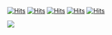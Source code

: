 
[![Hits](https://hits.seeyoufarm.com/api/count/incr/badge.svg?url=https%3A%2F%2Fgithub.com%2Fcheeselemon&count_bg=%23555555&title_bg=%23000000&icon=&icon_color=%23E7E7E7&title=Hits&edge_flat=false)](https://hits.seeyoufarm.com)
[![Hits](https://hits.seeyoufarm.com/api/count/incr/badge.svg?url=https%3A%2F%2Fgithub.com%2Fcheeselemon&count_bg=%23555555&title_bg=%23000000&icon=&icon_color=%23E7E7E7&title=Hits&edge_flat=false)](https://hits.seeyoufarm.com)
[![Hits](https://hits.seeyoufarm.com/api/count/incr/badge.svg?url=https%3A%2F%2Fgithub.com%2Fcheeselemon&count_bg=%23555555&title_bg=%23000000&icon=&icon_color=%23E7E7E7&title=Hits&edge_flat=false)](https://hits.seeyoufarm.com)
[![Hits](https://hits.seeyoufarm.com/api/count/incr/badge.svg?url=https%3A%2F%2Fgithub.com%2Fcheeselemon&count_bg=%23555555&title_bg=%23000000&icon=&icon_color=%23E7E7E7&title=Hits&edge_flat=false)](https://hits.seeyoufarm.com)
[![Hits](https://hits.seeyoufarm.com/api/count/incr/badge.svg?url=https%3A%2F%2Fgithub.com%2Fcheeselemon&count_bg=%23555555&title_bg=%23000000&icon=&icon_color=%23E7E7E7&title=Hits&edge_flat=false)](https://hits.seeyoufarm.com)

<a href="https://github.com/cheeselemon">
  <img align="center" src="https://github-readme-stats.vercel.app/api?username=cheeselemon&count_private=true&show_icons=true&theme=tokyonight&line_height=20"/>
</a>
</br>
